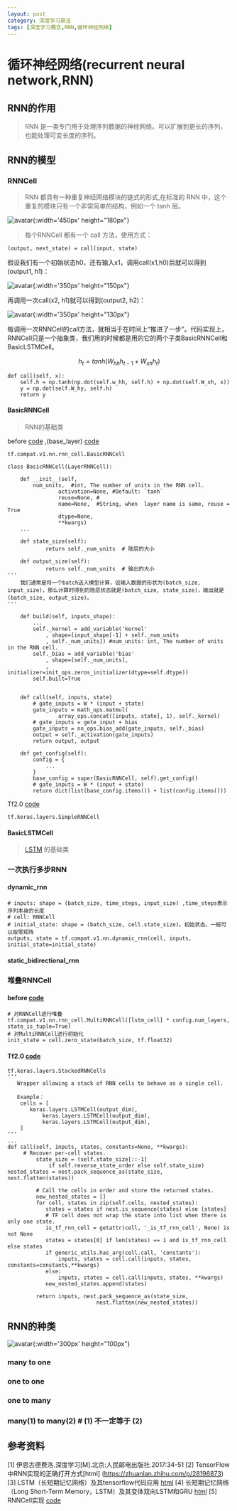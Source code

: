 ```yaml
---
layout: post
category: 深度学习算法
tags: [深度学习概念,RNN,循环神经网络]
---
```


循环神经网络(recurrent neural network,RNN)
===============

## RNN的作用

> RNN 是一类专门用于处理序列数据的神经网络。可以扩展到更长的序列，也能处理可变长度的序列。

## RNN的模型

### RNNCell

> RNN 都具有一种重复神经网络模块的链式的形式,在标准的 RNN 中，这个重复的模块只有一个非常简单的结构，例如一个 tanh 层。

![avatar](https://gwfp.github.io/static/images/19/06/19/RNN.png){:width='450px' height="180px"}

> 每个RNNCell 都有一个 call 方法，使用方式：

	(output, next_state) = call(input, state)
  
  假设我们有一个初始状态h0，还有输入x1，调用call(x1,h0)后就可以得到(output1, h1)：

![avatar](https://gwfp.github.io/static/images/19/06/19/RNNcallstep1.png){:width='350px' height="150px"}
 
  再调用一次call(x2, h1)就可以得到(output2, h2)：

![avatar](https://gwfp.github.io/static/images/19/06/19/RNNcallstep2.png){:width='350px' height="130px"}

  每调用一次RNNCell的call方法，就相当于在时间上“推进了一步”。代码实现上，RNNCell只是一个抽象类，我们用的时候都是用的它的两个子类BasicRNNCell和BasicLSTMCell。 
 
$$
	h_{t} = tanh(W_{hh}h_{t-1}+W_{xh}h_{t})
$$

	def call(self, x):
		self.h = np.tanh(np.dot(self.w_hh, self.h) + np.dot(self.W_xh, x))
		y = np.dot(self.W_hy, self.h)
		return y

#### BasicRNNCell

> RNN的基础类

before [code](https://github.com/tensorflow/tensorflow/blob/master/tensorflow/python/ops/rnn_cell_impl.py) ,(base_layer) [code](https://github.com/tensorflow/tensorflow/blob/6b4b4d417db40595d3593802c560420591c3f2bc/tensorflow/python/keras/engine/base_layer.py)

	tf.compat.v1.nn.rnn_cell.BasicRNNCell

	class BasicRNNCell(LayerRNNCell):

		def __init__(self,
			num_units,	#int, The number of units in the RNN cell.
               		activation=None, #Default: `tanh`
               		reuse=None,	#
               		name=None,	#String, when  layer name is same, reuse = True 
               		dtype=None, 	
               		**kwargs)
		...

		def state_size(self):
    			return self._num_units 	# 隐层的大小

		def output_size(self):
    			return self._num_units  # 输出的大小
	'''
		我们通常是将一个batch送入模型计算，设输入数据的形状为(batch_size, input_size)，那么计算时得到的隐层状态就是(batch_size, state_size)，输出就是(batch_size, output_size)。
	'''

		def build(self, inputs_shape):
			... 
			self._kernel = add_variable('kernel'
				, shape=[input_shape[-1] + self._num_units
				, self._num_units])	#num_units: int, The number of units in the RNN cell.
			self._bias = add_variable('bias'
				, shape=[self._num_units],
				, initializer=init_ops.zeros_initializer(dtype=self.dtype))
			self.built=True
		

		def call(self, inputs, state)
			# gate_inputs = W * (input + state)
			gate_inputs = math_ops.matmul(
        			array_ops.concat([inputs, state], 1), self._kernel)
			# gate_inputs = gete_input + bias
			gate_inputs = nn_ops.bias_add(gate_inputs, self._bias) 
			output = self._activation(gate_inputs) 
			return output, output

		def get_config(self):
			config = {
				...
			}
			base_config = super(BasicRNNCell, self).get_config()
			# gate_inputs = W * (input + state)
			return dict(list(base_config.items()) + list(config.items()))

Tf2.0 [code](https://github.com/tensorflow/tensorflow/blob/d90e521d71b88f469e68eb1a467606ea6d44c733/tensorflow/python/keras/layers/recurrent.py)

	tf.keras.layers.SimpleRNNCell

	

#### BasicLSTMCell 

> [LSTM](https://gwfp.github.io/深度学习算法/2019/07/01/LSTM.html) 的基础类

### 一次执行多步RNN

#### dynamic_rnn

	# inputs: shape = (batch_size, time_steps, input_size) ,time_steps表示序列本身的长度
	# cell: RNNCell
	# initial_state: shape = (batch_size, cell.state_size)。初始状态。一般可以取零矩阵
	outputs, state = tf.compat.v1.nn.dynamic_rnn(cell, inputs, initial_state=initial_state)

#### static_bidirectional_rnn

### 堆叠RNNCell

#### before [code]()
		
	# 对RNNCell进行堆叠
	tf.compat.v1.nn.rnn_cell.MultiRNNCell([lstm_cell] * config.num_layers, state_is_tuple=True)
	# 对MultiRNNCell进行初始化
	init_state = cell.zero_state(batch_size, tf.float32)

#### Tf2.0  [code]()

	tf.keras.layers.StackedRNNCells
	‘’‘
	   Wrapper allowing a stack of RNN cells to behave as a single cell.

	   Example：
		cells = [
   		   keras.layers.LSTMCell(output_dim),
      	   	   keras.layers.LSTMCell(output_dim),
      		   keras.layers.LSTMCell(output_dim),
  		]
	’‘’
	...
	def call(self, inputs, states, constants=None, **kwargs):
		 # Recover per-cell states.
    		 state_size = (self.state_size[::-1]
                 if self.reverse_state_order else self.state_size)
    nested_states = nest.pack_sequence_as(state_size, nest.flatten(states))

    		 # Call the cells in order and store the returned states.
    		 new_nested_states = []
    		 for cell, states in zip(self.cells, nested_states):
      			states = states if nest.is_sequence(states) else [states]
      			# TF cell does not wrap the state into list when there is only one state.
      			is_tf_rnn_cell = getattr(cell, '_is_tf_rnn_cell', None) is not None
      			states = states[0] if len(states) == 1 and is_tf_rnn_cell else states
      			if generic_utils.has_arg(cell.call, 'constants'):
        			inputs, states = cell.call(inputs, states, constants=constants,**kwargs)
      			else:
        			inputs, states = cell.call(inputs, states, **kwargs)
      			new_nested_states.append(states)

    		 return inputs, nest.pack_sequence_as(state_size,
                                nest.flatten(new_nested_states))


## RNN的种类

![avatar](https://gwfp.github.io/static/images/19/06/19/kindofRNN.jpeg){:width='300px' height="100px"}

### many to one

### one to one

### one to many

### many(1) to many(2)  # (1) 不一定等于 (2) 


## 参考资料


[1] 伊恩古德费洛.深度学习[M].北京:人民邮电出版社.2017:34-51
[2] TensorFlow中RNN实现的正确打开方式[html] (https://zhuanlan.zhihu.com/p/28196873)
[3] LSTM（长短期记忆网络）及其tensorflow代码应用 [html](https://www.cnblogs.com/pinking/p/9362966.html)
[4] 长短期记忆网络（Long Short-Term Memory，LSTM）及其变体双向LSTM和GRU [html](https://blog.csdn.net/weixin_42111770/article/details/80900575)
[5] RNNCell实现 [code](https://github.com/tensorflow/tensorflow/blob/r2.0/tensorflow/python/ops/rnn_cell_impl.py)

